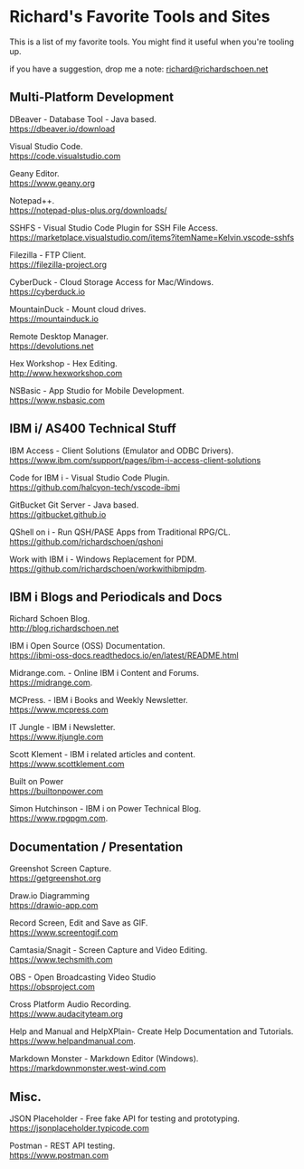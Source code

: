 # Richard's Favorite Tools and Sites
This is a list of my favorite tools. You might find it useful when you're tooling up.  

if you have a suggestion, drop me a note: richard@richardschoen.net

## Multi-Platform Development

DBeaver - Database Tool - Java based.   
https://dbeaver.io/download

Visual Studio Code.   
https://code.visualstudio.com

Geany Editor.  
https://www.geany.org

Notepad++.  
https://notepad-plus-plus.org/downloads/

SSHFS - Visual Studio Code Plugin for SSH File Access.  
https://marketplace.visualstudio.com/items?itemName=Kelvin.vscode-sshfs

Filezilla - FTP Client.  
https://filezilla-project.org

CyberDuck - Cloud Storage Access for Mac/Windows.  
https://cyberduck.io

MountainDuck - Mount cloud drives.  
https://mountainduck.io

Remote Desktop Manager.  
https://devolutions.net

Hex Workshop - Hex Editing.  
http://www.hexworkshop.com

NSBasic - App Studio for Mobile Development.  
https://www.nsbasic.com


## IBM i/ AS400 Technical Stuff

IBM Access - Client Solutions (Emulator and ODBC Drivers).  
https://www.ibm.com/support/pages/ibm-i-access-client-solutions

Code for IBM i - Visual Studio Code Plugin.   
https://github.com/halcyon-tech/vscode-ibmi

GitBucket Git Server - Java based.  
https://gitbucket.github.io

QShell on i - Run QSH/PASE Apps from Traditional RPG/CL.  
https://github.com/richardschoen/qshoni

Work with IBM i - Windows Replacement for PDM.  
https://github.com/richardschoen/workwithibmipdm. 

## IBM i Blogs and Periodicals and Docs

Richard Schoen Blog.  
http://blog.richardschoen.net

IBM i Open Source (OSS) Documentation.  
https://ibmi-oss-docs.readthedocs.io/en/latest/README.html

Midrange.com. - Online IBM i Content and Forums.  
https://midrange.com.  

MCPress. - IBM i Books and Weekly Newsletter.  
https://www.mcpress.com

IT Jungle - IBM i Newsletter.  
https://www.itjungle.com

Scott Klement - IBM i related articles and content.  
https://www.scottklement.com

Built on Power  
https://builtonpower.com  

Simon Hutchinson - IBM i on Power Technical Blog.  
https://www.rpgpgm.com.  


## Documentation / Presentation

Greenshot Screen Capture.  
https://getgreenshot.org

Draw.io Diagramming    
https://drawio-app.com

Record Screen, Edit and Save as GIF.  
https://www.screentogif.com

Camtasia/Snagit - Screen Capture and Video Editing.   
https://www.techsmith.com

OBS - Open Broadcasting Video Studio   
https://obsproject.com

Cross Platform Audio Recording.  
https://www.audacityteam.org 

Help and Manual and HelpXPlain- Create Help Documentation and Tutorials.  
https://www.helpandmanual.com. 

Markdown Monster - Markdown Editor (Windows).   
https://markdownmonster.west-wind.com

## Misc.  

JSON Placeholder - Free fake API for testing and prototyping.   
https://jsonplaceholder.typicode.com

Postman - REST API testing.  
https://www.postman.com



